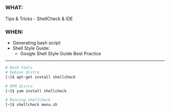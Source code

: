 ##  ##

### WHAT: ###

Tips & Tricks - ShellCheck & IDE

### WHEN: ###

- Generating bash script
- Shell Style Guide:
    - Google Shell Style Guide Best Practice

---

```bash
# Bash tools
# Debian distro
[~]$ apt-get install shellcheck

# RPM distro
[~]$ yum install shellcheck

# Running shellcheck
[~]$ shellcheck menu.sh

```


